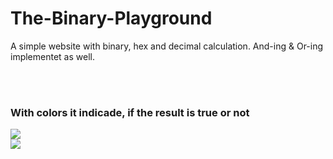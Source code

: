 # The-Binary-Playground
A simple website with binary, hex and decimal calculation.
And-ing & Or-ing implementet as well.

<br><br>
### With colors it indicade, if the result is true or not

<div>
<img src="https://i.gyazo.com/2c8142bdfc508668c2fbe946a8303841.png"/>
</div>
<div>
<img src="https://i.gyazo.com/cea6e0ee040c1fed6aa86f523b7ebcd8.png"/>
</div>
